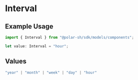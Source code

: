 # Interval

## Example Usage

```typescript
import { Interval } from "@polar-sh/sdk/models/components";

let value: Interval = "hour";
```

## Values

```typescript
"year" | "month" | "week" | "day" | "hour"
```